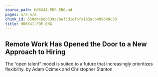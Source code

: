 ```yaml
---
source_path: H06X4I-PDF-ENG.md
pages: n/a-n/a
chunk_id: 650d4c6dd539acbef5d1efbfa183acb499d49c50
title: H06X4I-PDF-ENG
---
```

## Remote Work Has Opened the Door to a New Approach to Hiring

The “open talent” model is suited to a future that increasingly prioritizes flexibility. by Adam Ozimek and Christopher Stanton
